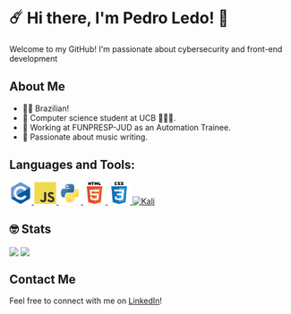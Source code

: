 # ☄️ Hi there, I'm Pedro Ledo! 👋

Welcome to my GitHub! I'm passionate about cybersecurity and front-end development

## About Me

- 💚💛 Brazilian!
- 🌱 Computer science student at UCB 💙🤍💙.
- 💼 Working at FUNPRESP-JUD as an Automation Trainee.
- 🎸 Passionate about music writing.

## Languages and Tools:
<p align="left"></a>
<a href="https://www.cprogramming.com/" target="_blank" rel="noreferrer"> <img src="https://raw.githubusercontent.com/devicons/devicon/master/icons/c/c-original.svg" alt="c" width="40" height="40"/> </a>
<a href="https://developer.mozilla.org/en-US/docs/Web/JavaScript" target="_blank" rel="noreferrer"> <img src="https://raw.githubusercontent.com/devicons/devicon/master/icons/javascript/javascript-original.svg" alt="javascript" width="40" height="40"/> </a>
<a href="https://www.python.org" target="_blank" rel="noreferrer"> <img src="https://raw.githubusercontent.com/devicons/devicon/master/icons/python/python-original.svg" alt="python" width="40" height="40"/> </a>
<a href="https://www.w3.org/html/" target="_blank" rel="noreferrer"> <img src="https://raw.githubusercontent.com/devicons/devicon/master/icons/html5/html5-original-wordmark.svg" alt="html5" width="40" height="40"/> </a>
<a href="https://www.w3schools.com/css/" target="_blank" rel="noreferrer"> <img src="https://raw.githubusercontent.com/devicons/devicon/master/icons/css3/css3-original-wordmark.svg" alt="css3" width="40" height="40"/> </a>
<a href="https://www.kali.org/" target="_blank" rel="noreferrer"> <img src="https://upload.wikimedia.org/wikipedia/commons/2/2b/Kali-dragon-icon.svg" alt="Kali" width="45" height="42"/> </a>

## 🤓 Stats

<picture>
  <img align="center" src="https://github-readme-stats.vercel.app/api/top-langs/?username=pedroivosl&layout=compact&show_icons=true&title_color=F7F7F7&text_color=F7F7F7&bg_color=FC9D03,FC03EC,5E03FC"/>
</picture>
<picture>
  <img align="center" src="https://github-readme-stats.vercel.app/api?username=pedroivosl&show_icons=true&line_height=20&title_color=F7F7F7&text_color=F7F7F7&bg_color=210648&ring_color=f76ba7&icon_color=f76ba7&border_color=F7F7F7"/>
</picture>

## Contact Me

Feel free to connect with me on [LinkedIn](https://www.linkedin.com/in/pedro-ivo-sab%C3%A1-ledo-2242a4235)!
